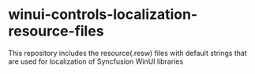 # winui-controls-localization-resource-files
This repository includes the resource(.resw) files with default strings that are used for localization of Syncfusion WinUI libraries
